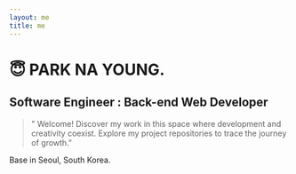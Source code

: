 ```yaml
---
layout: me
title: me
---
```


# 😇 PARK NA YOUNG. 
## Software Engineer : Back-end Web Developer
> " Welcome! Discover my work in this space where development and creativity coexist. Explore my project repositories to trace the journey of growth." 

Base in Seoul, South Korea. <br/>




